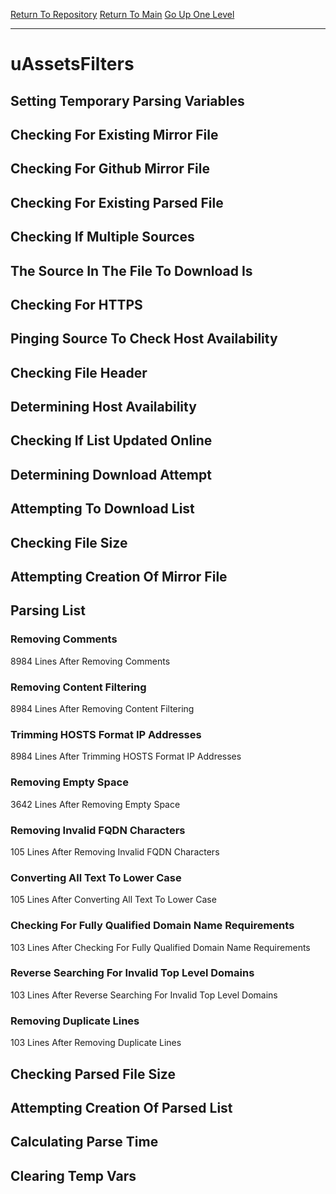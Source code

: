 [Return To Repository](https://github.com/deathbybandaid/piholeparser/)
[Return To Main](https://github.com/deathbybandaid/piholeparser/blob/master/RecentRunLogs/Mainlog.md)
[Go Up One Level](https://github.com/deathbybandaid/piholeparser/blob/master/RecentRunLogs/TopLevelScripts/30-Processing-External-Blacklists.md)
____________________________________
# uAssetsFilters
## Setting Temporary Parsing Variables
## Checking For Existing Mirror File
## Checking For Github Mirror File
## Checking For Existing Parsed File
## Checking If Multiple Sources
## The Source In The File To Download Is
## Checking For HTTPS
## Pinging Source To Check Host Availability
## Checking File Header
## Determining Host Availability
## Checking If List Updated Online
## Determining Download Attempt
## Attempting To Download List
## Checking File Size
## Attempting Creation Of Mirror File
## Parsing List
### Removing Comments
8984 Lines After Removing Comments
### Removing Content Filtering
8984 Lines After Removing Content Filtering
### Trimming HOSTS Format IP Addresses
8984 Lines After Trimming HOSTS Format IP Addresses
### Removing Empty Space
3642 Lines After Removing Empty Space
### Removing Invalid FQDN Characters
105 Lines After Removing Invalid FQDN Characters
### Converting All Text To Lower Case
105 Lines After Converting All Text To Lower Case
### Checking For Fully Qualified Domain Name Requirements
103 Lines After Checking For Fully Qualified Domain Name Requirements
### Reverse Searching For Invalid Top Level Domains
103 Lines After Reverse Searching For Invalid Top Level Domains
### Removing Duplicate Lines
103 Lines After Removing Duplicate Lines
## Checking Parsed File Size
## Attempting Creation Of Parsed List
## Calculating Parse Time
## Clearing Temp Vars
